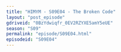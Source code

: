 ```yaml
---
title: "HIMYM - S09E04 - The Broken Code"
layout: "post_episode"
gdriveid: "0BzYdwiqfr_0EV2RZYXE5amY5eUE"
season: "S09"
permalink: "episode/S09E04.html"
episodeid: "S09E04"
---
```

